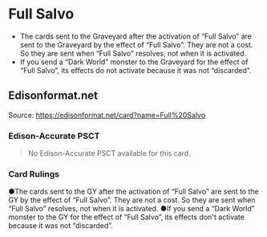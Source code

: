 # Full Salvo

*   The cards sent to the Graveyard after the activation of “Full Salvo” are sent to the Graveyard by the effect of “Full Salvo”. They are not a cost. So they are sent when “Full Salvo” resolves, not when it is activated.
*   If you send a “Dark World” monster to the Graveyard for the effect of “Full Salvo”, its effects do not activate because it was not “discarded”.

## Edisonformat.net

Source: https://edisonformat.net/card?name=Full%20Salvo

### Edison-Accurate PSCT

> No Edison-Accurate PSCT available for this card.

### Card Rulings

●The cards sent to the GY after the activation of “Full Salvo” are sent to the GY by the effect of “Full Salvo”. They are not a cost. So they are sent when “Full Salvo” resolves, not when it is activated.
●If you send a “Dark World” monster to the GY for the effect of “Full Salvo”, its effects don't activate because it was not “discarded”.
            